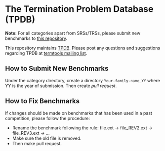 # The Termination Problem Database (TPDB)

**Note:** For all categories apart from SRSs/TRSs, please submit new benchmarks to [this repository](https://github.com/TermCOMP/TPDB).

This repository maintains [TPDB](http://termination-portal.org/wiki/TPDB).
Please post any questions and suggestions regarding TPDB at [termtools mailing list](mailto:termtools@lists.rwth-aachen.de).

## How to Submit New Benchmarks

Under the category directory, create a directory `Your-family-name_YY` where YY is the year of submission. Then create *pull request*.

## How to Fix Benchmarks

If changes should be made on benchmarks that has been used in a past competition, please follow the procedure:
- Rename the benchmark following the rule: file.ext -> file_REV2.ext -> file_REV3.ext -> ...
- Make sure the old file is removed.
- Then make pull request.
